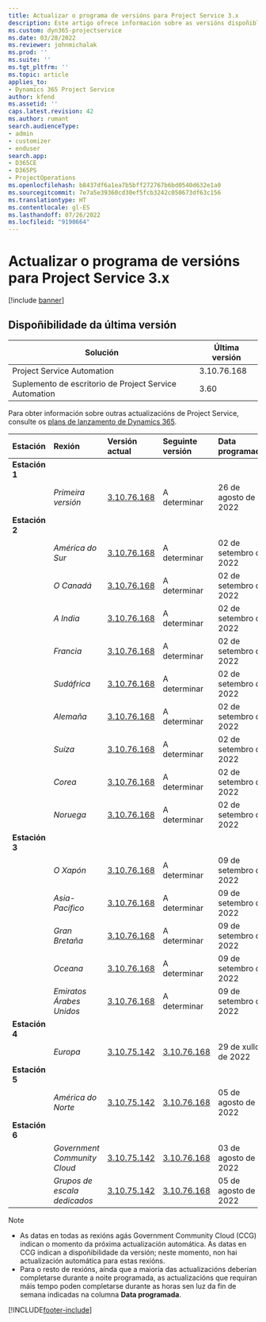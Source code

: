 ```yaml
---
title: Actualizar o programa de versións para Project Service 3.x
description: Este artigo ofrece información sobre as versións dispoñibles e próximas de Dynamics 365 Project Service Automation.
ms.custom: dyn365-projectservice
ms.date: 03/28/2022
ms.reviewer: johnmichalak
ms.prod: ''
ms.suite: ''
ms.tgt_pltfrm: ''
ms.topic: article
applies_to:
- Dynamics 365 Project Service
author: kfend
ms.assetid: ''
caps.latest.revision: 42
ms.author: rumant
search.audienceType:
- admin
- customizer
- enduser
search.app:
- D365CE
- D365PS
- ProjectOperations
ms.openlocfilehash: b8437df6a1ea7b5bff272767b6bd0540d632e1a0
ms.sourcegitcommit: 7e7a5e39360cd30ef5fcb3242c050673df63c156
ms.translationtype: HT
ms.contentlocale: gl-ES
ms.lasthandoff: 07/26/2022
ms.locfileid: "9190664"
---
```

# <a name="update-release-schedule-for-project-service-3x"></a>Actualizar o programa de versións para Project Service 3.x

[!include [banner](../includes/psa-now-project-operations.md)]

## <a name="latest-version-availability"></a>Dispoñibilidade da última versión

| Solución  | Última versión |
|-------|----|
| Project Service Automation    | 3.10.76.168 |
| Suplemento de escritorio de Project Service Automation                | 3.60          |

Para obter información sobre outras actualizacións de Project Service, consulte os [plans de lanzamento de Dynamics 365](/dynamics365/release-plans/). 

| Estación  | Rexión | Versión actual | Seguinte versión |  Data programada
| :---   | :---   | :---   | :---   |:---   |         
|<strong>Estación 1</strong> | |  |  | |
| | <i>Primeira versión</i> | [3.10.76.168](whats-new-ur-45.md) | A determinar | 26 de agosto de 2022
|<strong>Estación 2</strong> | |  |  | |
| | <i>América do Sur</i> | [3.10.76.168](whats-new-ur-45.md) | A determinar | 02 de setembro de 2022
| | <i>O Canadá</i> | [3.10.76.168](whats-new-ur-45.md) | A determinar | 02 de setembro de 2022
| | <i>A India</i> | [3.10.76.168](whats-new-ur-45.md) | A determinar | 02 de setembro de 2022
| | <i>Francia</i> | [3.10.76.168](whats-new-ur-45.md) | A determinar | 02 de setembro de 2022
| | <i>Sudáfrica</i> | [3.10.76.168](whats-new-ur-45.md) | A determinar | 02 de setembro de 2022
| | <i>Alemaña</i> | [3.10.76.168](whats-new-ur-45.md) | A determinar | 02 de setembro de 2022
| | <i>Suíza</i> | [3.10.76.168](whats-new-ur-45.md) | A determinar | 02 de setembro de 2022
| | <i>Corea</i> | [3.10.76.168](whats-new-ur-45.md) | A determinar | 02 de setembro de 2022
| | <i>Noruega</i> | [3.10.76.168](whats-new-ur-45.md) | A determinar | 02 de setembro de 2022
|<strong>Estación 3</strong> | |  |  | |
| | <i>O Xapón</i> | [3.10.76.168](whats-new-ur-45.md) | A determinar | 09 de setembro de 2022
| | <i>Asia-Pacífico</i> | [3.10.76.168](whats-new-ur-45.md) | A determinar | 09 de setembro de 2022
| | <i>Gran Bretaña</i> | [3.10.76.168](whats-new-ur-45.md) | A determinar | 09 de setembro de 2022
| | <i>Oceana</i> | [3.10.76.168](whats-new-ur-45.md) | A determinar | 09 de setembro de 2022
| | <i>Emiratos Árabes Unidos</i> | [3.10.76.168](whats-new-ur-45.md) | A determinar | 09 de setembro de 2022
|<strong>Estación 4</strong> | |  |  | |
| | <i>Europa</i> | [3.10.75.142](whats-new-ur-44.md) | [3.10.76.168](whats-new-ur-45.md) | 29 de xullo de 2022
|<strong>Estación 5</strong> | |  |  | |
| | <i>América do Norte</i> | [3.10.75.142](whats-new-ur-44.md) | [3.10.76.168](whats-new-ur-45.md) | 05 de agosto de 2022
|<strong>Estación 6</strong> | |  |  | |
| | <i>Government Community Cloud</i> | [3.10.75.142](whats-new-ur-44.md) | [3.10.76.168](whats-new-ur-45.md) | 03 de agosto de 2022
| | <i>Grupos de escala dedicados</i> | [3.10.75.142](whats-new-ur-44.md) | [3.10.76.168](whats-new-ur-45.md) | 05 de agosto de 2022




>[!Note]
> - As datas en todas as rexións agás Government Community Cloud (CCG) indican o momento da próxima actualización automática. As datas en CCG indican a dispoñibilidade da versión; neste momento, non hai actualización automática para estas rexións.
> - Para o resto de rexións, aínda que a maioría das actualizacións deberían completarse durante a noite programada, as actualizacións que requiran máis tempo poden completarse durante as horas sen luz da fin de semana indicadas na columna **Data programada**.


[!INCLUDE[footer-include](../includes/footer-banner.md)]
